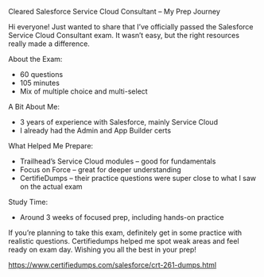 Cleared Salesforce Service Cloud Consultant – My Prep Journey


Hi everyone! Just wanted to share that I’ve officially passed the Salesforce Service Cloud Consultant exam. It wasn’t easy, but the right resources really made a difference.

About the Exam:
* 60 questions
* 105 minutes
* Mix of multiple choice and multi-select

A Bit About Me:
* 3 years of experience with Salesforce, mainly Service Cloud
* I already had the Admin and App Builder certs

What Helped Me Prepare:
* Trailhead’s Service Cloud modules – good for fundamentals
* Focus on Force – great for deeper understanding
* CertifieDumps – their practice questions were super close to what I saw on the actual exam

Study Time:
* Around 3 weeks of focused prep, including hands-on practice

If you’re planning to take this exam, definitely get in some practice with realistic questions. Certifiedumps helped me spot weak areas and feel ready on exam day. Wishing you all the best in your prep!

https://www.certifiedumps.com/salesforce/crt-261-dumps.html

